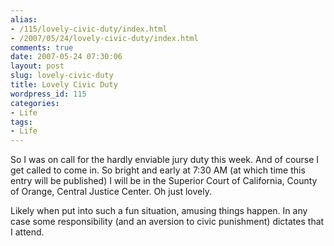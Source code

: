 ```yaml
---
alias:
- /115/lovely-civic-duty/index.html
- /2007/05/24/lovely-civic-duty/index.html
comments: true
date: 2007-05-24 07:30:06
layout: post
slug: lovely-civic-duty
title: Lovely Civic Duty
wordpress_id: 115
categories:
- Life
tags:
- Life
---
```


So I was on call for the hardly enviable jury duty this week.  And of course I get called to come in.  So bright and early at 7:30 AM (at which time this entry will be published) I will be in the Superior Court of California, County of Orange, Central Justice Center.  Oh just lovely.

Likely when put into such a fun situation, amusing things happen.  In any case some responsibility (and an aversion to civic punishment) dictates that I attend.
